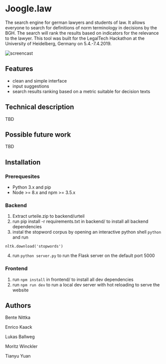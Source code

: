 # Joogle.law

The search engine for german lawyers and students of law.
It allows everyone to search for definitions of norm terminology in decisions by the BGH. The search will rank the results based on indicators for the relevance to the lawyer.
This tool was built for the LegalTech Hackathon at the University of Heidelberg, Germany on 5.4.-7.4.2019.

![screencast](https://raw.githubusercontent.com/enrico-kaack/LegalHackathon/master/screencast_low.gif)

## Features
- clean and simple interface
- input suggestions
- search results ranking based on a metric suitable for decision texts
## Technical description
TBD

## Possible future work
TBD

## Installation

### Prerequesites
- Python 3.x and pip
- Node >= 8.x and npm >= 3.5.x

### Backend
1. Extract urteile.zip to backend/urteil
2. run pip install -r requirements.txt in backend/ to install all backend dependencies
3. instal the stopword corpus by opening an interactive python shell ``python`` and run
```import nltk
nltk.download('stopwords')
```
4. run 
```python server.py```
to run the Flask server on the default port 5000


### Frontend
1. run `npm install` in frontend/ to install all dev dependencies
2. run `npm run dev` to run a local dev server with hot reloading to serve the website


## Authors
Bente Nittka

Enrico Kaack

Lukas Ballweg

Moritz Winckler

Tianyu Yuan




